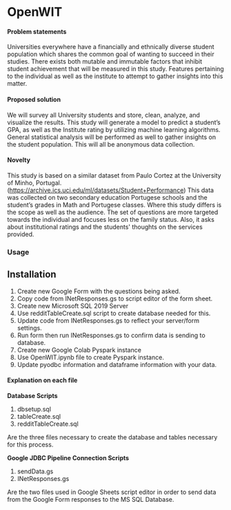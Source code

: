 # OpenWIT

#### Problem statements

Universities everywhere have a financially and ethnically diverse student population which shares the common goal of wanting to succeed in their studies. There exists both mutable and immutable factors that inhibit student achievement that will be measured in this study. Features pertaining to the individual as well as the institute to attempt to gather insights into this matter.

#### Proposed solution
We will survey all University students and store, clean, analyze, and visualize the results. This study will generate a model to predict a student’s GPA, as well as the Institute rating by utilizing machine learning algorithms. General statistical analysis will be performed as well to gather insights on the student population. This will all be anonymous data collection.

#### Novelty
This study is based on a similar dataset from Paulo Cortez at the University of Minho, Portugal.(https://archive.ics.uci.edu/ml/datasets/Student+Performance)  This data was collected on two secondary education Portugese schools and the student’s grades in Math and Portugese classes. Where this study differs is the scope as well as the audience. The set of questions are more targeted towards the individual and focuses less on the family status. Also, it asks about institutional ratings and the students' thoughts on the services provided.

### Usage

## Installation

<ol>
  <li> Create new Google Form with the questions being asked. </li>
  <li> Copy code from INetResponses.gs to script editor of the form sheet.</li>
  <li> Create new Microsoft SQL 2019 Server</li>
  <li> Use redditTableCreate.sql script to create database needed for this. </li>
  <li> Update code from INetResponses.gs to reflect your server/form settings.</li>
  <li> Run form then run INetResponses.gs to confirm data is sending to database.</li>
  <li> Create new Google Colab Pyspark instance </li>
  <li> Use OpenWIT.ipynb file to create Pyspark instance. </li>
  <li> Update pyodbc information and dataframe information with your data. </li>
</ol>

#### Explanation on each file

<b>Database Scripts</b><br>
<ol><li>dbsetup.sql</li>
<li>tableCreate.sql</li>
<li>redditTableCreate.sql</li></ol> 
<p>Are the three files necessary to create the database and tables necessary for this process.</p>

<b>Google JDBC Pipeline Connection Scripts</b><br>
<ol><li>sendData.gs</li>
<li>INetResponses.gs</li></ol>
<p>Are the two files used in Google Sheets script editor in order to send data from the Google Form responses to the MS SQL Database.</p>

